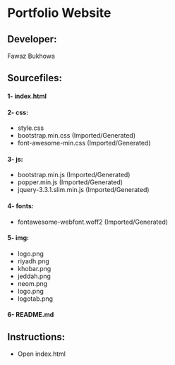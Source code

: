 # Portfolio Website<br />

## Developer:<br />
Fawaz Bukhowa

## Sourcefiles:
#### 1- index.html <br />

#### 2- css:<br />
- style.css<br />
- bootstrap.min.css (Imported/Generated)<br />
- font-awesome-min.css (Imported/Generated)<br />

#### 3- js:<br />
- bootstrap.min.js (Imported/Generated)
- popper.min.js (Imported/Generated)
- jquery-3.3.1.slim.min.js (Imported/Generated)

#### 4- fonts:<br />
- fontawesome-webfont.woff2 (Imported/Generated)

#### 5- img:<br />
- logo.png
- riyadh.png
- khobar.png
- jeddah.png
- neom.png
- logo.png
- logotab.png

#### 6- README.md

## Instructions:
- Open index.html

